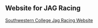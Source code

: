 ## Website for JAG Racing

[Southwestern College Jag Racing Website](https://vlopezvilla.github.io/swc-jag-racing/)
